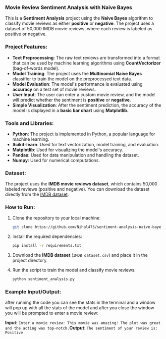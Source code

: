 ### Movie Review Sentiment Analysis with Naive Bayes

This is a **Sentiment Analysis** project using the **Naive Bayes** algorithm to classify movie reviews as either **positive** or **negative**. The project uses a dataset of 50,000 IMDB movie reviews, where each review is labeled as positive or negative.

### Project Features:

- **Text Preprocessing**: The raw text reviews are transformed into a format that can be used by machine learning algorithms using **CountVectorizer** (bag-of-words model).
- **Model Training**: The project uses the **Multinomial Naive Bayes** classifier to train the model on the preprocessed text data.
- **Model Evaluation**: The model's performance is evaluated using **accuracy** on a test set of movie reviews.
- **User Input**: The user can enter a custom movie review, and the model will predict whether the sentiment is **positive** or **negative**.
- **Simple Visualization**: After the sentiment prediction, the accuracy of the model is displayed in a **basic bar chart** using **Matplotlib**.

### Tools and Libraries:

- **Python**: The project is implemented in Python, a popular language for machine learning.
- **Scikit-learn**: Used for text vectorization, model training, and evaluation.
- **Matplotlib**: Used for visualizing the model's accuracy.
- **Pandas**: Used for data manipulation and handling the dataset.
- **Numpy**: Used for numerical computations.

### Dataset:

The project uses the **IMDB movie reviews dataset**, which contains 50,000 labeled reviews (positive and negative). You can download the dataset directly from the [IMDB dataset](https://www.kaggle.com/lakshmi25npathi/imdb-dataset-of-50k-movie-reviews).

### How to Run:

1. Clone the repository to your local machine:
    
    ```bash
    git clone https://github.com/Nihal473/sentiment-analysis-naive-bayes.git
    
    ```
    
2. Install the required dependencies:
    
    ```bash
    pip install -r requirements.txt
    
    ```
    
3. Download the **IMDB dataset** (`IMDB dataset.csv`) and place it in the project directory.
4. Run the script to train the model and classify movie reviews:
    
    ```bash
    python sentiment_analysis.py
    
    ```
    

### Example Input/Output:

after running the code you can see the stats in the terminal and
a window will pop up with all the stats of the model and after you close the window you will be prompted to enter a movie review:

**Input**: `Enter a movie review: This movie was amazing! The plot was great and the acting was top-notch.`**Output**: `The sentiment of your review is: Positive`
